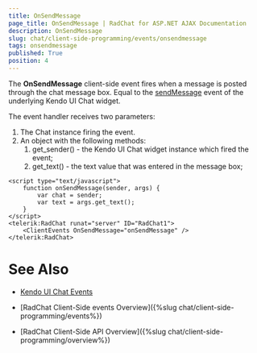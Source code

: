 ```yaml
---
title: OnSendMessage
page_title: OnSendMessage | RadChat for ASP.NET AJAX Documentation
description: OnSendMessage
slug: chat/client-side-programming/events/onsendmessage
tags: onsendmessage
published: True
position: 4
---
```



The **OnSendMessage** client-side event fires when a message is posted through the chat message box. Equal to the [sendMessage](https://docs.telerik.com/kendo-ui/api/javascript/ui/chat/events/sendmessage) event of the underlying Kendo UI Chat widget.

The event handler receives two parameters:

1. The Chat instance firing the event.
2. An object with the following methods:
    1. get_sender() - the Kendo UI Chat widget instance which fired the event; 
    2. get_text() - the text value that was entered in the message box;

````ASPNET
<script type="text/javascript">
    function onSendMessage(sender, args) {
        var chat = sender;
        var text = args.get_text();       
    }
</script>
<telerik:RadChat runat="server" ID="RadChat1">
    <ClientEvents OnSendMessage="onSendMessage" />
</telerik:RadChat>
````

# See Also

 * [Kendo UI Chat Events](http://docs.telerik.com/kendo-ui/api/javascript/ui/chat#events)

 * [RadChat Client-Side events Overview]({%slug chat/client-side-programming/events%})

 * [RadChat Client-Side API Overview]({%slug chat/client-side-programming/overview%})
